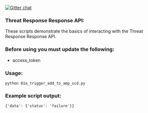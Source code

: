 [![Gitter chat](https://img.shields.io/badge/gitter-join%20chat-brightgreen.svg)](https://gitter.im/CiscoSecurity/Threat-Response "Gitter chat")

### Threat Response Response API:

These scripts demonstrate the basics of interacting with the Threat Response Response API. 

### Before using you must update the following:
- access_token

### Usage:
```
python 01a_trigger_add_to_amp_scd.py

```

### Example script output: 
```
{'data': {'status': 'failure'}}
```
